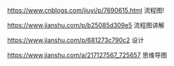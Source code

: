 https://www.cnblogs.com/jiuyi/p/7690615.html    流程图!

https://www.jianshu.com/p/b25085d309e5 流程图讲解

https://www.jianshu.com/p/681273c790c2 设计

https://www.jianshu.com/a/217127567_725657 思维导图




